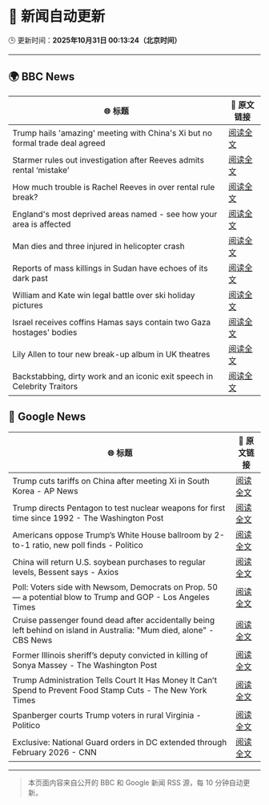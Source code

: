 # 🧠 新闻自动更新

🕒 更新时间：**2025年10月31日 00:13:24（北京时间）**

---

## 🌍 BBC News

| 🌐 标题 | 🔗 原文链接 |
|--------|-------------|
| Trump hails 'amazing' meeting with China's Xi but no formal trade deal agreed | [阅读全文](https://www.bbc.com/news/articles/crl25xl1gjpo?at_medium=RSS&at_campaign=rss) |
| Starmer rules out investigation after Reeves admits rental ‘mistake’ | [阅读全文](https://www.bbc.com/news/articles/cd04d0yxnrvo?at_medium=RSS&at_campaign=rss) |
| How much trouble is Rachel Reeves in over rental rule break? | [阅读全文](https://www.bbc.com/news/articles/cvgkvd3jg2no?at_medium=RSS&at_campaign=rss) |
| England's most deprived areas named - see how your area is affected | [阅读全文](https://www.bbc.com/news/articles/cly137089yyo?at_medium=RSS&at_campaign=rss) |
| Man dies and three injured in helicopter crash | [阅读全文](https://www.bbc.com/news/articles/cx203g3j416o?at_medium=RSS&at_campaign=rss) |
| Reports of mass killings in Sudan have echoes of its dark past | [阅读全文](https://www.bbc.com/news/articles/c20pezegv1zo?at_medium=RSS&at_campaign=rss) |
| William and Kate win legal battle over ski holiday pictures | [阅读全文](https://www.bbc.com/news/articles/crmxevlye9po?at_medium=RSS&at_campaign=rss) |
| Israel receives coffins Hamas says contain two Gaza hostages' bodies | [阅读全文](https://www.bbc.com/news/articles/c4gj90j2g8jo?at_medium=RSS&at_campaign=rss) |
| Lily Allen to tour new break-up album in UK theatres | [阅读全文](https://www.bbc.com/news/articles/cly91q251ljo?at_medium=RSS&at_campaign=rss) |
| Backstabbing, dirty work and an iconic exit speech in Celebrity Traitors | [阅读全文](https://www.bbc.com/news/articles/c98n7k67y95o?at_medium=RSS&at_campaign=rss) |

## 📰 Google News

| 🌐 标题 | 🔗 原文链接 |
|--------|-------------|
| Trump cuts tariffs on China after meeting Xi in South Korea - AP News | [阅读全文](https://news.google.com/rss/articles/CBMijAFBVV95cUxQbFhKTE9obGI4bzBOa2VkejRidUg4UlpIa2ZnX3Q3V3RMN0F3ajdhdEJ0aDhtT1F1b25zWkRfdEMxRW90cHh5X0lGS01HRWo2Z3NZTVczNURLUy1sblFoVGJnV19QLUlXTEpWeTJFd0FrLWhEWXREODNuN1oybW12NHdjYjNnNV9WSzVaTg?oc=5) |
| Trump directs Pentagon to test nuclear weapons for first time since 1992 - The Washington Post | [阅读全文](https://news.google.com/rss/articles/CBMiggFBVV95cUxQNlZyTTVfLU9sSTJFbHVUZkpESFFFRkt6ek1Lck1LY1MxUVZPRjFQYktGYWxUTHRQUWdITXVfMVJqRGhLSDN2bEJVUjR5YUtLSkhsdjBDaHFZcG05dmFHVGZTRkMxRDRnaXZyaVdCMDd2MWxqcVBrWDRVSlJzZWFPM0F3?oc=5) |
| Americans oppose Trump’s White House ballroom by 2-to-1 ratio, new poll finds - Politico | [阅读全文](https://news.google.com/rss/articles/CBMihgFBVV95cUxQZWNJYmRQaXJzVkZ5eXI2Vm82MEYtbHJzQlZ0eTcya042TW94cDlkaFhyWmxlcUlqV09pRW9hRFdSenJ0V2J1aUpVa2pzUU5SZF8yYVhLN25SUWxLX2JpY2JidjMxc3R1eUlXWHZOOTJnNkNvaVpaTUQ1ck1kbTlEQ29hRzRnUQ?oc=5) |
| China will return U.S. soybean purchases to regular levels, Bessent says - Axios | [阅读全文](https://news.google.com/rss/articles/CBMifEFVX3lxTE0yY3NaZEZoTzZnUG5nZHYxTFZnN3FJX2F5OXFKVUZuLWQ1eFBqSWFDXzBnYkpYQy1nUThHMEJaa0lGNDkyaUs1VXVZenRFdFE5bmZQZlNkcVhjWHF6ZUVPODhxdkZ3REk2S3dtRXA2Wl9Fb1J6RzNaQ1VHOUU?oc=5) |
| Poll: Voters side with Newsom, Democrats on Prop. 50 — a potential blow to Trump and GOP - Los Angeles Times | [阅读全文](https://news.google.com/rss/articles/CBMie0FVX3lxTE5Wckl3a1ItQTJPcG9NaUcxXzhKYnJSTWd2Zmwtcmh0LVd4SjA2LUY2UTRnLUhzTW1iZzRQSDZtRktHcFBlb25IcmhrTjFnTjZvSG9ILUxzMHNoOE1kR3RPTGFCMnl4Zi14UXRYblhlcDRiendfMFh6eGtQdw?oc=5) |
| Cruise passenger found dead after accidentally being left behind on island in Australia: "Mum died, alone" - CBS News | [阅读全文](https://news.google.com/rss/articles/CBMijAFBVV95cUxQNWE3NDhfdktNeUNrNTBNLXVkeEJxcDgtWWhHUklySS1kRm9ERmJNcUQ5RGQxbG9hT0d5XzFjQ25GNXJWQ1BxY2U5R3N5dVVSUHZ1TWI0LTVtWDNlNVNYcHNsaHU1bGpKLVUwZE0yTENSSlhLUHdDR2NCUG9xXzN3M0Z3RlN4U3htX0E2X9IBkgFBVV95cUxPTlJqbERVbEczMUxDRDNUalZUNXFPMFRsU3VzS2xic1ZZaWZndUU4NEprVWpUNEN6d3ZKT2l1V0dhbDdUR2VRa19KclgzOVNyQjliUlJ5YVVlUlFMN1E5TkJLSmRrNFZROTVGcW9tbTFCdVhwWXA4LXVCZl82dEQ0bjlKa2R3cGNPbDVFQmxfSWZuUQ?oc=5) |
| Former Illinois sheriff’s deputy convicted in killing of Sonya Massey - The Washington Post | [阅读全文](https://news.google.com/rss/articles/CBMihAFBVV95cUxPWHVnSnZrZVBrbTFVX0lwdlNDZVRrd21IQzRFZWRkSTE2c1ZyankwelA4bjBFY3A0b0tnR09KY3diN1M4U3pZVEhoVXVMRy1xdHBaakR5T0VuNy0tSE5vdjBkUml6Q0N2bGFUX1c0V1Qtb0laczdaN3FXOVJ6V3dQbVM0NVo?oc=5) |
| Trump Administration Tells Court It Has Money It Can’t Spend to Prevent Food Stamp Cuts - The New York Times | [阅读全文](https://news.google.com/rss/articles/CBMifEFVX3lxTE9VeUU1RXpISWFsNU9jcUxLd1p2dTd6YzdhN0E3M1lVVEpsYnZKYXNldDd5MWdWWVRqbDlQSFhqV3Q1d1ZRRVB3bVZ2VUMxRFhacmlIWWlZdEt0V2Z2LXRJekZ1bWdkbURzVlJ5cXQ4cm1ZeHZCcDNMZWlsbVY?oc=5) |
| Spanberger courts Trump voters in rural Virginia - Politico | [阅读全文](https://news.google.com/rss/articles/CBMiowFBVV95cUxNTmQwWGlZT2RKVDN0eTBaNERlX1BHZmE4dmstRk5Kb0FkdGtGOTlQQXRKSVRPcjdRb1JIeFZieEZ4M1BIWXgyb1Q3M0hHejhwLUZscUFaSXNvWFM4WmQxdjlBOWVyZDlzZmYwLVlqWGNSVE5oSWRyZWNVTzFCX0tJWnBZYnV4SmRhM2tPeDZyZDRTNkZhYnFvX0JTS0xLTFk4eWd3?oc=5) |
| Exclusive: National Guard orders in DC extended through February 2026 - CNN | [阅读全文](https://news.google.com/rss/articles/CBMiiAFBVV95cUxNbTZ1LW9DZkJmeHp5TTRJMFJhdk5DaXhhR0N1OFlqcEVxb1hpQWFaQUNwaXlnaURwd0E2MDZVdkxhMlhncEIyU2VNSk5rUkt2VENEZlhzN1JsWDRXZ283LTM1cDFoc3Z4bnRyX3k2b3hFRVBlOWEyVXlhamtHbHZtaVB3TEM4RWFM?oc=5) |

---
> 本页面内容来自公开的 BBC 和 Google 新闻 RSS 源，每 10 分钟自动更新。